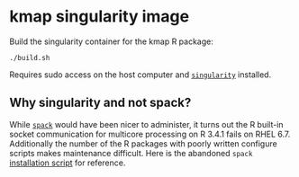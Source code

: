 # kmap singularity image

Build the singularity container for the kmap R package:

    ./build.sh

Requires sudo access on the host computer and
[`singularity`](http://singularity.lbl.gov/) installed.

## Why singularity and not spack?

While [`spack`](/llnl/spack) would have been nicer to administer, it
turns out the R built-in socket communication for multicore processing
on R 3.4.1 fails on RHEL 6.7.  Additionally the number of the R
packages with poorly written configure scripts makes maintenance
difficult.  Here is the abandoned `spack`
[installation script](https://gist.github.com/omsai/983d24898b6bba6b99f4d335c0edd748)
for reference.
